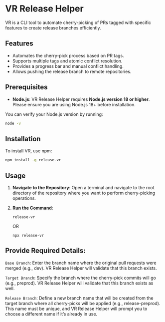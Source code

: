 # VR Release Helper

VR is a CLI tool to automate cherry-picking of PRs tagged with specific features to create release branches efficiently.

## Features

- Automates the cherry-pick process based on PR tags.
- Supports multiple tags and atomic conflict resolution.
- Provides a progress bar and manual conflict handling.
- Allows pushing the release branch to remote repositories.

## Prerequisites

- **Node.js**: VR Release Helper requires **Node.js version 18 or higher**. Please ensure you are using Node.js 18+ before installation.

You can verify your Node.js version by running:

```bash
node -v
```

## Installation

To install VR, use npm:

```bash
npm install -g release-vr
```

## Usage

1. **Navigate to the Repository**: Open a terminal and navigate to the root directory of the repository where you want to perform cherry-picking operations.

2. **Run the Command**:
   ```
   release-vr
   ```
   OR
   ```
   npx release-vr
   ```

## Provide Required Details:

`Base Branch`: Enter the branch name where the original pull requests were merged (e.g., dev). VR Release Helper will validate that this branch exists.

`Target Branch`: Specify the branch where the cherry-pick commits will go (e.g., preprod). VR Release Helper will validate that this branch exists as well.

`Release Branch`: Define a new branch name that will be created from the target branch where all cherry-picks will be applied (e.g., release-preprod). This name must be unique, and VR Release Helper will prompt you to choose a different name if it’s already in use.
